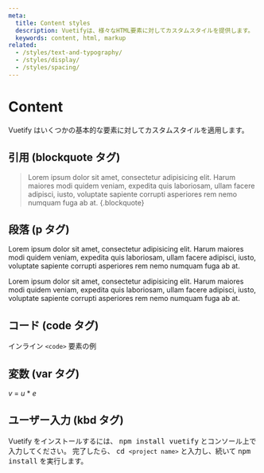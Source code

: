 ```yaml
---
meta:
  title: Content styles
  description: Vuetifyは、様々なHTML要素に対してカスタムスタイルを提供します。
  keywords: content, html, markup
related:
  - /styles/text-and-typography/
  - /styles/display/
  - /styles/spacing/
---
```


# Content

Vuetify はいくつかの基本的な要素に対してカスタムスタイルを適用します。

<entry-ad />

## 引用 (blockquote タグ)

> Lorem ipsum dolor sit amet, consectetur adipisicing elit. Harum maiores modi quidem veniam, expedita quis laboriosam, ullam facere adipisci, iusto, voluptate sapiente corrupti asperiores rem nemo numquam fuga ab at. {.blockquote}

## 段落 (p タグ)

Lorem ipsum dolor sit amet, consectetur adipisicing elit. Harum maiores modi quidem veniam, expedita quis laboriosam, ullam facere adipisci, iusto, voluptate sapiente corrupti asperiores rem nemo numquam fuga ab at.

Lorem ipsum dolor sit amet, consectetur adipisicing elit. Harum maiores modi quidem veniam, expedita quis laboriosam, ullam facere adipisci, iusto, voluptate sapiente corrupti asperiores rem nemo numquam fuga ab at.

## コード (code タグ)

インライン `<code>` 要素の例

## 変数 (var タグ)
<var>v</var> = <var>u</var> * <var>e</var>

## ユーザー入力 (kbd タグ)

Vuetify をインストールするには、 <kbd>npm install vuetify</kbd> とコンソール上で入力してください。 完了したら、 <kbd>cd `<project name>`</kbd> と入力し、続いて <kbd>npm install</kbd> を実行します。

<backmatter />
